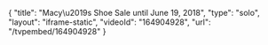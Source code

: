 {
    "title": "Macy\u2019s Shoe Sale until June 19, 2018",
    "type": "solo",
    "layout": "iframe-static",
    "videoId": "164904928",
    "url": "\/tvpembed\/164904928"
}